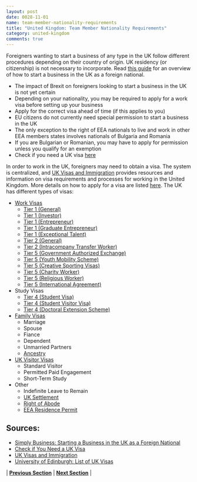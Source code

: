 ```yaml
---
layout: post
date: 0028-11-01
name: team-member-nationality-requirements
title: "United Kingdom: Team Member Nationality Requirements"
category: united-kingdom
comments: true
---
```


Foreigners wanting to start a business of any type in the UK follow different procedures depending on their country of origin. UK residency (or citizenship) is not necessary to incorporate. Read [this guide](https://www.simplybusiness.co.uk/knowledge/articles/2009/02/2009-02-17-starting-a-business-a-guide-for-foreign-nationals-6/) for an overview of how to start a business in the UK as a foreign national.

  * The impact of Brexit on foreigners looking to start a business in the UK is not yet certain
  * Depending on your nationality, you may be required to apply for a work visa before setting up your business
  * Apply for the correct visa ahead of time (if this applies to you)
  * EU citizens do not currently need special permission to start a business in the UK
  * The only exception to the right of EEA nationals to live and work in other EEA members states involves nationals of Bulgaria and Romania
  * If you are Bulgarian or Romanian, you may have to apply for permission unless you qualify for an exemption
  * Check if you need a UK visa [here](https://www.gov.uk/check-uk-visa)

In order to work in the UK, foreigners may need to obtain a visa. The system is centralized, and [UK Visas and Immigration](https://www.gov.uk/government/organisations/uk-visas-and-immigration) provides resources and information on visa requirements and processes for working in the United Kingdom. More details on how to apply for a visa are listed [here](https://www.gov.uk/apply-uk-visa). The UK has different types of visas:

  * [Work Visas](https://www.gov.uk/browse/visas-immigration/work-visas)
    * [Tier 1 (General)](https://www.gov.uk/tier-1-general)
    * [Tier 1 (Investor)](https://www.gov.uk/tier-1-investor)
    * [Tier 1 (Entrepreneur)](https://www.gov.uk/tier-1-entrepreneur)
    * [Tier 1 (Graduate Entrepreneur)](https://www.gov.uk/tier-1-graduate-entrepreneur-visa)
    * [Tier 1 (Exceptional Talent)](https://www.gov.uk/tier-1-exceptional-talent)
    * [Tier 2 (General)](https://www.gov.uk/tier-2-general)
    * [Tier 2 (Intracompany Transfer Worker)](https://www.gov.uk/tier-2-intracompany-transfer-worker-visa)
    * [Tier 5 (Government Authorized Exchange)](https://www.gov.uk/tier-5-government-authorised-exchange)
    * [Tier 5 (Youth Mobility Scheme)](https://www.gov.uk/tier-5-youth-mobility)
    * [Tier 5 (Creative Sporting Visas)](https://www.gov.uk/tier-5-temporary-worker-creative-and-sporting-visa)
    * [Tier 5 (Charity Worker)](https://www.gov.uk/tier-5-temporary-worker-charity-worker-visa)
    * [Tier 5 (Religious Worker)](https://www.gov.uk/tier-5-religious)
    * [Tier 5 (International Agreement)](https://www.gov.uk/tier-5-international-agreement)
  * Study Visas
    * [Tier 4 (Student Visa)](https://www.gov.uk/tier-4-general-visa)
    * [Tier 4 (Student Visitor Visa)](https://www.gov.uk/tier-4-general-visa)
    * [Tier 4 (Doctoral Extension Scheme)](https://www.gov.uk/tier-4-general-visa)
  * [Family Visas](https://www.gov.uk/browse/visas-immigration/family-visas)
    * Marriage
    * Spouse
    * Fiance
    * Dependent
    * Unmarried Partners
    * [Ancestry](http://www.ukba.homeoffice.gov.uk/visas-immigration/working/uk-ancestry/)
  * [UK Visitor Visas](https://www.gov.uk/browse/visas-immigration/tourist-short-stay-visas)
    * Standard Visitor
    * Permitted Paid Engagement
    * Short-Term Study
  * Other
    * Indefinite Leave to Remain
    * [UK Settlement](https://www.gov.uk/browse/visas-immigration/settle-in-the-uk)
    * [Right of Abode](https://www.gov.uk/right-of-abode)
    * [EEA Residence Permit](https://www.gov.uk/apply-for-a-uk-residence-card)
   
  


Sources:
---
  * [Simply Business: Starting a Business in the UK as a Foreign National](https://www.simplybusiness.co.uk/knowledge/articles/2009/02/2009-02-17-starting-a-business-a-guide-for-foreign-nationals-6/)
  * [Check if You Need a UK Visa](https://www.gov.uk/check-uk-visa)
  * [UK Visas and Immigration](https://www.gov.uk/government/organisations/uk-visas-and-immigration)
  * [University of Edinburgh: List of UK Visas](https://www.ed.ac.uk/human-resources/recruitment/eligibility-immigration/recruiters-guidance/uk-visas)


| **[Previous Section](https://neo-project.github.io/global-blockchain-compliance-hub//united-kingdom/united-kingdom-registry-requirements.html)** | **[Next Section]( https://neo-project.github.io/global-blockchain-compliance-hub//united-kingdom/united-kingdom-tax-and-auditing-requirements.html)** |
